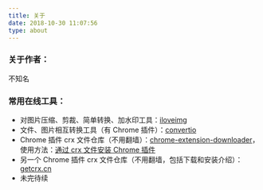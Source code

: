 ```yaml
---
title: 关于
date: 2018-10-30 11:07:56
type: about
---
```

### 关于作者：

不知名

### 常用在线工具：

- 对图片压缩、剪裁、简单转换、加水印工具：[iloveimg](https://www.iloveimg.com/zh-cn)
- 文件、图片相互转换工具（有 Chrome 插件）：[convertio](https://convertio.co/zh/)
- Chrome 插件 crx 文件仓库（不用翻墙）：[chrome-extension-downloader](https://chrome-extension-downloader.com/)，使用方法：[通过 crx 文件安装 Chrome 插件](https://www.weibo.com/3086148515/GbsNc1K0r)
- 另一个 Chrome 插件 crx 文件仓库（不用翻墙，包括下载和安装介绍）：[getcrx.cn](http://getcrx.cn)
- 未完待续